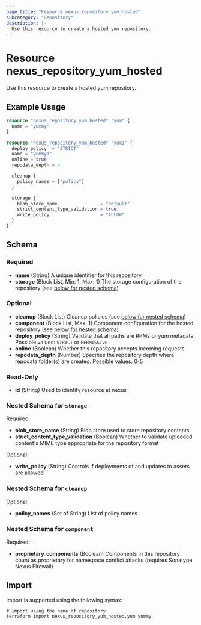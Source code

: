 ```yaml
---
page_title: "Resource nexus_repository_yum_hosted"
subcategory: "Repository"
description: |-
  Use this resource to create a hosted yum repository.
---
```

# Resource nexus_repository_yum_hosted
Use this resource to create a hosted yum repository.
## Example Usage
```terraform
resource "nexus_repository_yum_hosted" "yum" {
  name = "yummy"
}

resource "nexus_repository_yum_hosted" "yum1" {
  deploy_policy  = "STRICT"
  name = "yummy1"
  online = true
  repodata_depth = 4

  cleanup {
    policy_names = ["policy"]
  }

  storage {
    blob_store_name                = "default"
    strict_content_type_validation = true
    write_policy                   = "ALLOW"
  }
}
```
<!-- schema generated by tfplugindocs -->
## Schema

### Required

- **name** (String) A unique identifier for this repository
- **storage** (Block List, Min: 1, Max: 1) The storage configuration of the repository (see [below for nested schema](#nestedblock--storage))

### Optional

- **cleanup** (Block List) Cleanup policies (see [below for nested schema](#nestedblock--cleanup))
- **component** (Block List, Max: 1) Component configuration for the hosted repository (see [below for nested schema](#nestedblock--component))
- **deploy_policy** (String) Validate that all paths are RPMs or yum metadata. Possible values: `STRICT` or `PERMISSIVE`
- **online** (Boolean) Whether this repository accepts incoming requests
- **repodata_depth** (Number) Specifies the repository depth where repodata folder(s) are created. Possible values: 0-5

### Read-Only

- **id** (String) Used to identify resource at nexus

<a id="nestedblock--storage"></a>
### Nested Schema for `storage`

Required:

- **blob_store_name** (String) Blob store used to store repository contents
- **strict_content_type_validation** (Boolean) Whether to validate uploaded content's MIME type appropriate for the repository format

Optional:

- **write_policy** (String) Controls if deployments of and updates to assets are allowed


<a id="nestedblock--cleanup"></a>
### Nested Schema for `cleanup`

Optional:

- **policy_names** (Set of String) List of policy names


<a id="nestedblock--component"></a>
### Nested Schema for `component`

Required:

- **proprietary_components** (Boolean) Components in this repository count as proprietary for namespace conflict attacks (requires Sonatype Nexus Firewall)
## Import
Import is supported using the following syntax:
```shell
# import using the name of repository
terraform import nexus_repository_yum_hosted.yum yummy
```
